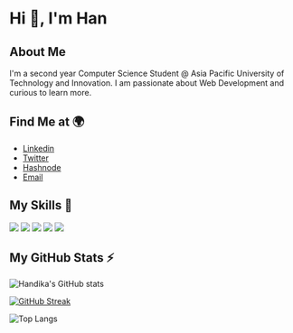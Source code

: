 # Hi 👋, I'm Han

## About Me

I'm a second year Computer Science Student @ Asia Pacific University of Technology and Innovation. I am passionate about Web Development and curious to learn more.

## Find Me at 🌍

- [Linkedin](https://www.linkedin.com/in/handika-harianto-ew-jong/)
- [Twitter](https://twitter.com/Handikah_)
- [Hashnode](https://hashnode.com/@iamhan)
- [Email](mailto:handikaharianto01@gmail.com)

## My Skills 🚀

![](https://img.shields.io/badge/HTML5-E34F26?style=for-the-badge&logo=html5&logoColor=white)
![](https://img.shields.io/badge/CSS3-1572B6?style=for-the-badge&logo=css3&logoColor=white)
![](https://img.shields.io/badge/Sass-CC6699?style=for-the-badge&logo=sass&logoColor=white)
![](https://img.shields.io/badge/JavaScript-F7DF1E?style=for-the-badge&logo=javascript&logoColor=black)
![](https://img.shields.io/badge/React-20232A?style=for-the-badge&logo=react&logoColor=61DAFB)

## My GitHub Stats ⚡

![Handika's GitHub stats](https://github-readme-stats.vercel.app/api?username=handikaharianto&count_private=true&show_icons=true&theme=tokyonight)

[![GitHub Streak](http://github-readme-streak-stats.herokuapp.com?user=handikaharianto&theme=tokyonight&hide_border=true&date_format=M%20j%5B%2C%20Y%5D)](https://git.io/streak-stats)

![Top Langs](https://github-readme-stats.vercel.app/api/top-langs/?username=handikaharianto&theme=tokyonight)

